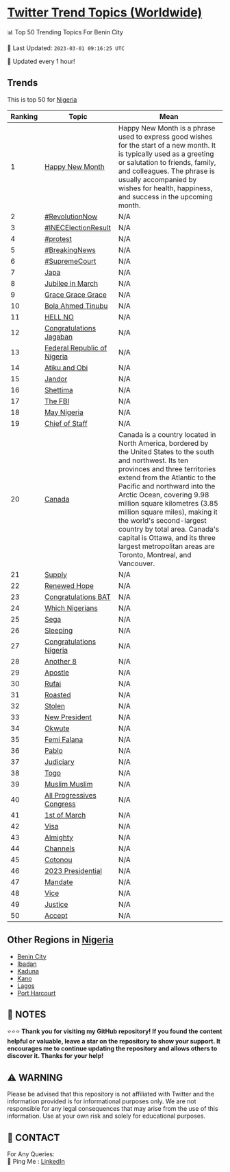 [Twitter Trend Topics (Worldwide)](https://github.com/ErcinDedeoglu/Twitter-Trend-Topics)
==========


📊 Top 50 Trending Topics For Benin City

📆 Last Updated: `2023-03-01 09:16:25 UTC`

🔧 Updated every 1 hour!


## Trends

This is top 50 for [Nigeria](</Nigeria>)

| Ranking | Topic | Mean |
| ------- | ------------ | ------------ |
| 1 | [Happy New Month](http://twitter.com/search?q=Happy+New+Month) | Happy New Month is a phrase used to express good wishes for the start of a new month. It is typically used as a greeting or salutation to friends, family, and colleagues. The phrase is usually accompanied by wishes for health, happiness, and success in the upcoming month. |
| 2 | [#RevolutionNow](http://twitter.com/search?q=%23RevolutionNow) | N/A |
| 3 | [#INECElectionResult](http://twitter.com/search?q=%23INECElectionResult) | N/A |
| 4 | [#protest](http://twitter.com/search?q=%23protest) | N/A |
| 5 | [#BreakingNews](http://twitter.com/search?q=%23BreakingNews) | N/A |
| 6 | [#SupremeCourt](http://twitter.com/search?q=%23SupremeCourt) | N/A |
| 7 | [Japa](http://twitter.com/search?q=Japa) | N/A |
| 8 | [Jubilee in March](http://twitter.com/search?q=Jubilee+in+March) | N/A |
| 9 | [Grace Grace Grace](http://twitter.com/search?q=Grace+Grace+Grace) | N/A |
| 10 | [Bola Ahmed Tinubu](http://twitter.com/search?q=Bola+Ahmed+Tinubu) | N/A |
| 11 | [HELL NO](http://twitter.com/search?q=HELL+NO) | N/A |
| 12 | [Congratulations Jagaban](http://twitter.com/search?q=Congratulations+Jagaban) | N/A |
| 13 | [Federal Republic of Nigeria](http://twitter.com/search?q=Federal+Republic+of+Nigeria) | N/A |
| 14 | [Atiku and Obi](http://twitter.com/search?q=Atiku+and+Obi) | N/A |
| 15 | [Jandor](http://twitter.com/search?q=Jandor) | N/A |
| 16 | [Shettima](http://twitter.com/search?q=Shettima) | N/A |
| 17 | [The FBI](http://twitter.com/search?q=The+FBI) | N/A |
| 18 | [May Nigeria](http://twitter.com/search?q=May+Nigeria) | N/A |
| 19 | [Chief of Staff](http://twitter.com/search?q=Chief+of+Staff) | N/A |
| 20 | [Canada](http://twitter.com/search?q=Canada) | Canada is a country located in North America, bordered by the United States to the south and northwest. Its ten provinces and three territories extend from the Atlantic to the Pacific and northward into the Arctic Ocean, covering 9.98 million square kilometres (3.85 million square miles), making it the world's second-largest country by total area. Canada's capital is Ottawa, and its three largest metropolitan areas are Toronto, Montreal, and Vancouver. |
| 21 | [Supply](http://twitter.com/search?q=Supply) | N/A |
| 22 | [Renewed Hope](http://twitter.com/search?q=Renewed+Hope) | N/A |
| 23 | [Congratulations BAT](http://twitter.com/search?q=Congratulations+BAT) | N/A |
| 24 | [Which Nigerians](http://twitter.com/search?q=Which+Nigerians) | N/A |
| 25 | [Sega](http://twitter.com/search?q=Sega) | N/A |
| 26 | [Sleeping](http://twitter.com/search?q=Sleeping) | N/A |
| 27 | [Congratulations Nigeria](http://twitter.com/search?q=Congratulations+Nigeria) | N/A |
| 28 | [Another 8](http://twitter.com/search?q=Another+8) | N/A |
| 29 | [Apostle](http://twitter.com/search?q=Apostle) | N/A |
| 30 | [Rufai](http://twitter.com/search?q=Rufai) | N/A |
| 31 | [Roasted](http://twitter.com/search?q=Roasted) | N/A |
| 32 | [Stolen](http://twitter.com/search?q=Stolen) | N/A |
| 33 | [New President](http://twitter.com/search?q=New+President) | N/A |
| 34 | [Okwute](http://twitter.com/search?q=Okwute) | N/A |
| 35 | [Femi Falana](http://twitter.com/search?q=Femi+Falana) | N/A |
| 36 | [Pablo](http://twitter.com/search?q=Pablo) | N/A |
| 37 | [Judiciary](http://twitter.com/search?q=Judiciary) | N/A |
| 38 | [Togo](http://twitter.com/search?q=Togo) | N/A |
| 39 | [Muslim Muslim](http://twitter.com/search?q=Muslim+Muslim) | N/A |
| 40 | [All Progressives Congress](http://twitter.com/search?q=All+Progressives+Congress) | N/A |
| 41 | [1st of March](http://twitter.com/search?q=1st+of+March) | N/A |
| 42 | [Visa](http://twitter.com/search?q=Visa) | N/A |
| 43 | [Almighty](http://twitter.com/search?q=Almighty) | N/A |
| 44 | [Channels](http://twitter.com/search?q=Channels) | N/A |
| 45 | [Cotonou](http://twitter.com/search?q=Cotonou) | N/A |
| 46 | [2023 Presidential](http://twitter.com/search?q=2023+Presidential) | N/A |
| 47 | [Mandate](http://twitter.com/search?q=Mandate) | N/A |
| 48 | [Vice](http://twitter.com/search?q=Vice) | N/A |
| 49 | [Justice](http://twitter.com/search?q=Justice) | N/A |
| 50 | [Accept](http://twitter.com/search?q=Accept) | N/A |



## Other Regions in [Nigeria](</Nigeria>)

* [Benin City](</Nigeria/Benin City.md>)
* [Ibadan](</Nigeria/Ibadan.md>)
* [Kaduna](</Nigeria/Kaduna.md>)
* [Kano](</Nigeria/Kano.md>)
* [Lagos](</Nigeria/Lagos.md>)
* [Port Harcourt](</Nigeria/Port Harcourt.md>)



## 📝 NOTES

⭐⭐⭐ **Thank you for visiting my GitHub repository! If you found the content helpful or valuable, leave a star on the repository to show your support. It encourages me to continue updating the repository and allows others to discover it. Thanks for your help!**


## ⚠️ WARNING

Please be advised that this repository is not affiliated with Twitter and the information provided is for informational purposes only. We are not responsible for any legal consequences that may arise from the use of this information. Use at your own risk and solely for educational purposes.


## 📨 CONTACT

 For Any Queries:  
            🏓 Ping Me : [LinkedIn](https://www.linkedin.com/in/ercindedeoglu/)
